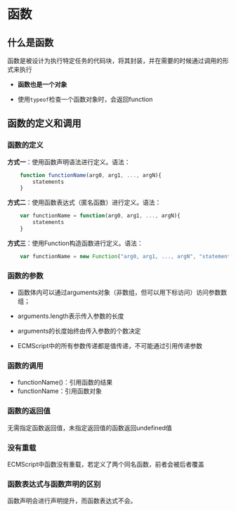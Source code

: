 # 函数

## 什么是函数

函数是被设计为执行特定任务的代码块，将其封装，并在需要的时候通过调用的形式来执行

- **函数也是一个对象**

- 使用`typeof`检查一个函数对象时，会返回function
  
## 函数的定义和调用

### 函数的定义

**方式一**：使用函数声明语法进行定义。语法：

```javascript
	function functionName(arg0, arg1, ..., argN){ 
		statements
	}
```
**方式二**：使用函数表达式（匿名函数）进行定义。语法：

```javascript
	var functionName = function(arg0, arg1, ..., argN){ 
		statements
	}
```
**方式三**：使用Function构造函数进行定义。语法：

```javascript
	var functionName = new Function("arg0, arg1, ..., argN", "statements");
```

### 函数的参数

* 函数体内可以通过arguments对象（非数组，但可以用下标访问）访问参数数组；

* arguments.length表示传入参数的长度

* arguments的长度始终由传入参数的个数决定

* ECMScript中的所有参数传递都是值传递，不可能通过引用传递参数

### 函数的调用

* functionName()：引用函数的结果
* functionName：引用函数对象

### 函数的返回值

无需指定函数返回值，未指定返回值的函数返回undefined值

### 没有重载

ECMScript中函数没有重载，若定义了两个同名函数，前者会被后者覆盖

### 函数表达式与函数声明的区别

函数声明会进行声明提升，而函数表达式不会。
